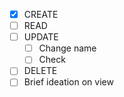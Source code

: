 - [x] CREATE
- [ ] READ
- [ ] UPDATE
  - [ ] Change name
  - [ ] Check
- [ ] DELETE
- [ ] Brief ideation on view
